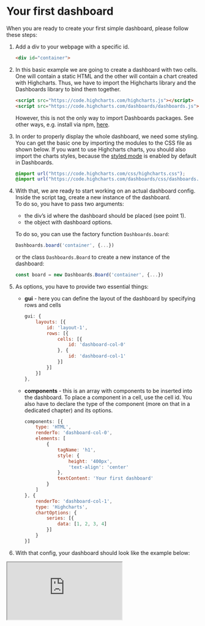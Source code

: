 Your first dashboard
===

When you are ready to create your first simple dashboard, please follow these steps:

1. Add a div to your webpage with a specific id.

    ```html
    <div id="container">
    ```

2. In this basic example we are going to create a dashboard with two cells. One will contain a static HTML and the other will contain a chart created with Highcharts.
Thus, we have to import the Highcharts library and the Dashboards library to bind them together.

    ```html
    <script src="https://code.highcharts.com/highcharts.js"></script>
    <script src="https://code.highcharts.com/dashboards/dashboards.js"></script>
    ```
    However, this is not the only way to import Dashboards packages. See other ways, e.g. install via npm, [here](https://www.highcharts.com/docs/dashboards/installation).

3. In order to properly display the whole dashboard, we need some styling. You can get the basic one by importing the modules to the CSS file as shown below.
If you want to use Highcharts charts, you should also import the charts styles, because the [styled mode](https://www.highcharts.com/docs/chart-design-and-style/custom-themes-in-styled-mode) is enabled by default in Dashboards.

    ```css
    @import url("https://code.highcharts.com/css/highcharts.css");
    @import url("https://code.highcharts.com/dashboards/css/dashboards.css");
    ```

4. With that, we are ready to start working on an actual dashboard config. Inside the script tag, create a new instance of the dashboard.  
To do so, you have to pass two arguments:  
    * the div’s id where the dashboard should be placed (see point 1).
    * the object with dashboard options.

    To do so, you can use the factory function `Dashboards.board`:

    ```js
    Dashboards.board('container', {...})
    ```
    or the class `Dashboards.Board` to create a new instance of the dashboard:

    ```js
    const board = new Dashboards.Board('container', {...})
    ```

5.  As options, you have to provide two essential things:
    * __gui__ - here you can define the layout of the dashboard by specifying rows and cells

        ```js
        gui: {
            layouts: [{
                id: 'layout-1',
                rows: [{
                    cells: [{
                        id: 'dashboard-col-0'
                    }, {
                        id: 'dashboard-col-1'
                    }]
                }]
            }]
        },
        ```

    * __components__ - this is an array with components to be inserted into the dashboard. To place a component in a cell, use the cell id. You also have to declare the type of the component (more on that in a dedicated chapter) and its options.

        ```js
        components: [{
            type: 'HTML',
            renderTo: 'dashboard-col-0',
            elements: [
                {
                    tagName: 'h1',
                    style: {
                        height: '400px',
                        'text-align': 'center'
                    },
                    textContent: 'Your first dashboard'
                }
            ]
        }, {
            renderTo: 'dashboard-col-1',
            type: 'Highcharts',
            chartOptions: {
                series: [{
                    data: [1, 2, 3, 4]
                }]
            }
        }]
        ```

6. With that config, your dashboard should look like the example below:

<iframe src="https://www.highcharts.com/samples/embed/dashboards/basic/your-first-dashboard" allow="fullscreen"></iframe>
